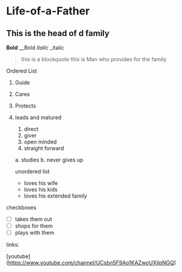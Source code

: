 # Life-of-a-Father
## This is the head of d family
**Bold** __Bold
*italic* _italic
> this is a blockquote
> this is Man who provides for the family

Ordered List
1. Guide
2. Cares
3. Protects
4. leads and matured
    1. direct
    2. giver
    3. open minded
    4. straight forward
    
   
    a. studies
    b. never gives up 
    
    unordered list
    - loves his wife
    - loves his kids
    - loves his extended family

checkboxes

- [ ] takes them out
- [ ] shops for them
- [ ] plays with them

links:

[youtube] (https://www.youtube.com/channel/UCsbn5F9Ao1KAZwoUXjlpNGQ)







